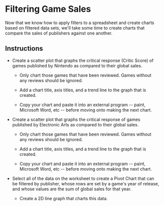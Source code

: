 # Filtering Game Sales

Now that we know how to apply filters to a spreadsheet and create charts based on filtered data sets, we'll take some time to create charts that compare the sales of publishers against one another.

## Instructions

* Create a scatter plot that graphs the critical response (Critic Score) of games published by Nintendo as compared to their global sales.

  * Only chart those games that have been reviewed. Games without any reviews should be ignored.

  * Add a chart title, axis titles, and a trend line to the graph that is created.

  * Copy your chart and paste it into an external program -- paint, Microsoft Word, etc -- before moving onto making the next chart.

* Create a scatter plot that graphs the critical response of games published by Electronic Arts as compared to their global sales.

  * Only chart those games that have been reviewed. Games without any reviews should be ignored.

  * Add a chart title, axis titles, and a trend line to the graph that is created.

  * Copy your chart and paste it into an external program -- paint, Microsoft Word, etc -- before moving onto making the next chart.

* Select all of the data on the worksheet to create a Pivot Chart that can be filtered by publisher, whose rows are set by a game's year of release, and whose values are the sum of global sales for that year.

  * Create a 2D line graph that charts this data.

